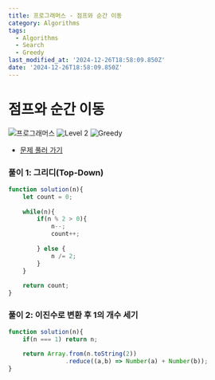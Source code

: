 ```yaml
---
title: 프로그래머스 - 점프와 순간 이동
category: Algorithms
tags:
  - Algorithms
  - Search
  - Greedy
last_modified_at: '2024-12-26T18:58:09.850Z'
date: '2024-12-26T18:58:09.850Z'
---
```


# 점프와 순간 이동

<img src="https://img.shields.io/badge/-프로그래머스-1e2a3c" alt="프로그래머스"/> <img src="https://img.shields.io/badge/-Level 2-green" alt="Level 2"/>  <img src="https://img.shields.io/badge/-Greedy-red" alt="Greedy"/> 

- [문제 풀러 가기](https://school.programmers.co.kr/learn/courses/30/lessons/12980)

### 풀이 1: 그리디(Top-Down)

```js
function solution(n){
    let count = 0;
    
    while(n){
        if(n % 2 > 0){
            n--;
            count++;
            
        } else {
            n /= 2;
        }
    }
    
    return count;
}
```

### 풀이 2: 이진수로 변환 후 1의 개수 세기 

```js
function solution(n){
    if(n === 1) return n;

    return Array.from(n.toString(2))
                .reduce((a,b) => Number(a) + Number(b));
}
```
